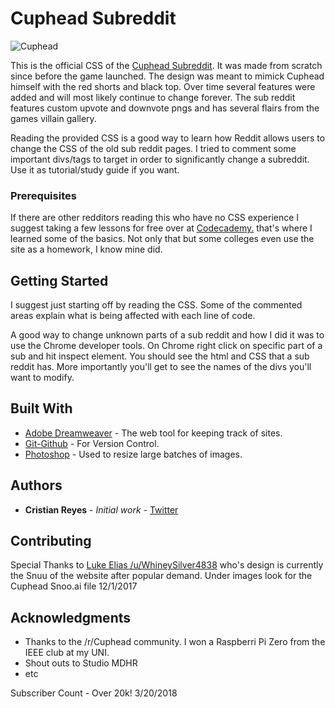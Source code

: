 # Cuphead Subreddit

![Cuphead](https://i.imgur.com/e6Yp4op.png)

This is the official CSS of the [Cuphead Subreddit](https://www.reddit.com/r/cuphead). It was made from scratch since before the game launched. The design was meant to mimick Cuphead himself with the red shorts and black top. Over time several features were added and will most likely continue to change forever. The sub reddit features custom upvote and downvote pngs and has several flairs from the games villain gallery. 

Reading the provided CSS is a good way to learn how Reddit allows users to change the CSS of the old sub reddit pages. I tried to comment some important divs/tags to target in order to significantly change a subreddit. Use it as tutorial/study guide if you want. 

### Prerequisites

If there are other redditors reading this who have no CSS experience I suggest taking a few lessons for free over at [Codecademy.](https://www.Codecademy.com) that's where I learned some of the basics. Not only that but some colleges even use the site as a homework, I know mine did.

## Getting Started

I suggest just starting off by reading the CSS. Some of the commented areas explain what is being affected with each line of code. 

A good way to change unknown parts of a sub reddit and how I did it was to use the Chrome developer tools. On Chrome right click on specific part of a sub and hit inspect element. You should see the html and CSS that a sub reddit has. More importantly you'll get to see the names of the divs you'll want to modify. 

## Built With

* [Adobe Dreamweaver](http://www.adobe.com/products/dreamweaver.html?sdid=KKQTJ&mv=search&s_kwcid=AL!3085!10!78958698667783!20541724516&ef_id=WjXEagAAALR3SXNG:20171218022757:s) - The web tool for keeping track of sites. 
* [Git-Github](http://www.github.com) - For Version Control.
* [Photoshop](http://www.photoshop.com/) - Used to resize large batches of images.

## Authors

* **Cristian Reyes** - *Initial work* - [Twitter](http://www.twitter.com/cris178)

## Contributing

Special Thanks to [Luke Elias /u/WhineySilver4838](https://www.reddit.com/user/whineysilver4838) who's design is currently the Snuu of the website after popular demand. Under images look for the Cuphead Snoo.ai file 12/1/2017 

## Acknowledgments

* Thanks to the /r/Cuphead community. I won a Raspberri Pi Zero from the IEEE club at my UNI.
* Shout outs to Studio MDHR
* etc

Subscriber Count - Over 20k! 3/20/2018
